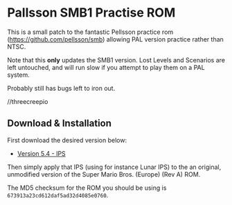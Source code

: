 # Pallsson SMB1 Practise ROM

This is a small patch to the fantastic Pellsson practice rom (https://github.com/pellsson/smb) allowing PAL version practice rather than NTSC.

Note that this **only** updates the SMB1 version. Lost Levels and Scenarios are left untouched, and will run slow if you attempt to play them on a PAL system.

Probably still has bugs left to iron out.

//threecreepio

## Download & Installation

First download the desired version below:

- [Version 5.4 - IPS](https://github.com/threecreepio/pallsson/raw/master/pallsson-v5.4.ips)

Then simply apply that IPS (using for instance Lunar IPS) to the an original, unmodified version of the Super Mario Bros. (Europe) (Rev A) ROM. 

The MD5 checksum for the ROM you should be using is `673913a23cd612daf5ad32d4085e0760`.
